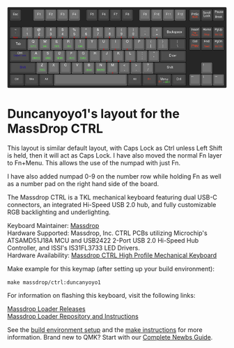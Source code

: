 ![MassDrop CTRL Layout Image](https://github.com/duncanyoyo1/qmk_firmware/raw/master/keyboards/massdrop/ctrl/keymaps/duncanyoyo1/keyboard-layout.png)

# Duncanyoyo1's layout for the MassDrop CTRL

This layout is similar default layout, with Caps Lock as Ctrl unless Left Shift is held, then it will act as Caps Lock. I have also moved the normal Fn layer to Fn+Menu. This allows the use of the numpad with just Fn.

I have also added numpad 0-9 on the number row while holding Fn as well as a number pad on the right hand side of the board.


The Massdrop CTRL is a TKL mechanical keyboard featuring dual USB-C connectors, an integrated Hi-Speed USB 2.0 hub, and fully customizable RGB backlighting and underlighting.

Keyboard Maintainer: [Massdrop](https://github.com/massdrop)  
Hardware Supported: Massdrop, Inc. CTRL PCBs utilizing Microchip's ATSAMD51J18A MCU and USB2422 2-Port USB 2.0 Hi-Speed Hub Controller, and ISSI's IS31FL3733 LED Drivers.  
Hardware Availability: [Massdrop CTRL High Profile Mechanical Keyboard](https://drop.com/buy/massdrop-ctrl-high-profile-mechanical-keyboard)

Make example for this keymap (after setting up your build environment):

    make massdrop/ctrl:duncanyoyo1

For information on flashing this keyboard, visit the following links:

[Massdrop Loader Releases](https://github.com/Massdrop/mdloader/releases/tag/0.0.1)  
[Massdrop Loader Repository and Instructions](https://github.com/Massdrop/mdloader)

See the [build environment setup](https://docs.qmk.fm/#/getting_started_build_tools) and the [make instructions](https://docs.qmk.fm/#/getting_started_make_guide) for more information. Brand new to QMK? Start with our [Complete Newbs Guide](https://docs.qmk.fm/#/newbs).

